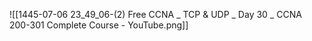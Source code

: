 
![[1445-07-06 23_49_06-(2) Free CCNA _ TCP & UDP _ Day 30 _ CCNA 200-301 Complete Course - YouTube.png]]
